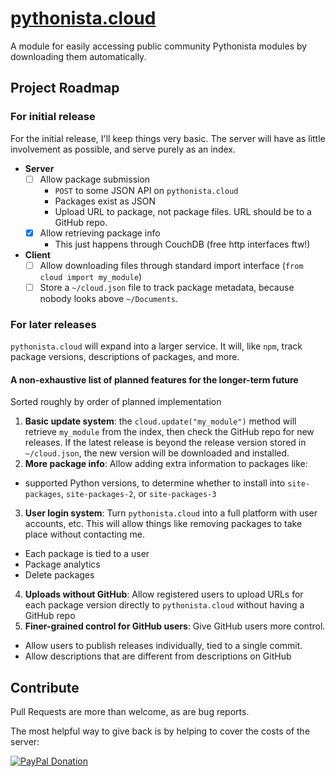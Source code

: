# [pythonista.cloud](http://pythonista.cloud/)
A module for easily accessing public community Pythonista modules by downloading them automatically.

## Project Roadmap
### For initial release
For the initial release, I'll keep things very basic. The server will have as little involvement as possible, and serve purely as an index.
- **Server**
  - [ ] Allow package submission
    - `POST` to some JSON API on `pythonista.cloud`
    - Packages exist as JSON
    - Upload URL to package, not package files. URL should be to a GitHub repo.
  - [x] Allow retrieving package info
    - This just happens through CouchDB (free http interfaces ftw!)
- **Client**
  - [ ] Allow downloading files through standard import interface (`from cloud import my_module`)
  - [ ] Store a `~/cloud.json` file to track package metadata, because nobody looks above `~/Documents`.

### For later releases
`pythonista.cloud` will expand into a larger service. It will, like `npm`, track package versions, descriptions of packages, and more.

#### A non-exhaustive list of planned features for the longer-term future
Sorted roughly by order of planned implementation

1. **Basic update system**: the `cloud.update("my_module")` method will retrieve `my_module` from the index, then check the GitHub repo for new releases. If the latest release is beyond the release version stored in `~/cloud.json`, the new version will be downloaded and installed.
2. **More package info**: Allow adding extra information to packages like:
  - supported Python versions, to determine whether to install into `site-packages`, `site-packages-2`, or `site-packages-3`
3. **User login system**: Turn `pythonista.cloud` into a full platform with user accounts, etc. This will allow things like removing packages to take place without contacting me.
  - Each package is tied to a user
  - Package analytics
  - Delete packages
4. **Uploads without GitHub**: Allow registered users to upload URLs for each package version directly to `pythonista.cloud` without having a GitHub repo
5. **Finer-grained control for GitHub users**: Give GitHub users more control.
  - Allow users to publish releases individually, tied to a single commit.
  - Allow descriptions that are different from descriptions on GitHub

## Contribute
Pull Requests are more than welcome, as are bug reports.

The most helpful way to give back is by helping to cover the costs of the server:

[![PayPal Donation](https://www.paypalobjects.com/webstatic/mktg/logo/bdg_now_accepting_pp_2line_w.png)](https://www.paypal.com/cgi-bin/webscr?cmd=_donations&business=Z6PB7YRG6PBN4&lc=US&currency_code=USD&bn=PP%2dDonationsBF%3abdg_now_accepting_pp_2line_w%2epng%22%20border%3d%220%22%20alt%3d%22Now%20accepting%20PayPal%3aNonHostedGuest)
